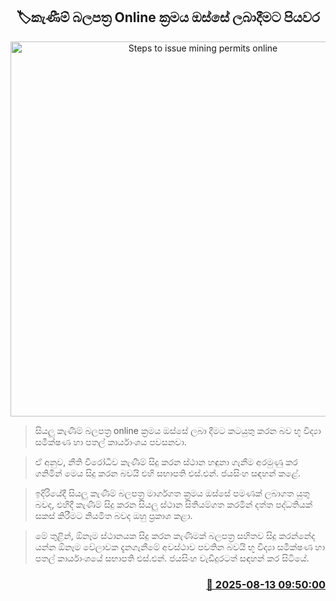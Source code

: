 <p align='center'><b><h2 align='center' title='Steps to issue mining permits online'>🏷කැණීම් බලපත්‍ර Online ක්‍රමය ඔස්සේ ලබාදීමට පියවර</h2></b></p>
<p align='center'><img src='https://helakuru.sgp1.cdn.digitaloceanspaces.com/esana/images/lib/geological-survey-and-mines-bureau.jpg' width='600' alt='Steps to issue mining permits online'></p>

> සියලු කැණීම් බලපත්‍ර online ක්‍රමය ඔස්සේ ලබා දීමට කටයුතු කරන බව භූ විද්‍යා සමීක්ෂණ හා පතල් කාර්යාංශය පවසනවා.

> ඒ අනුව, නීති විරෝධීව කැණීම් සිදු කරන ස්ථාන හඳුනා ගැනීම අරමුණු කර ගනිමින් මෙය සිදු කරන බවයි එහි සභාපති එස්.එන්. ජයසිංහ සඳහන් කළේ.

> ඉදිරියේදී සියලු කැණීම් බලපත්‍ර මාර්ගගත ක්‍රමය ඔස්සේ පමණක් ලබාගත යුතු බවද, එහිදී කැණීම් සිදු කරන සියලු ස්ථාන සිතියම්ගත කරමින් දත්ත පද්ධතියක් සකස් කිරීමට නියමිත බවද ඔහු ප්‍රකාශ කළා.

> මේ තුළින්, ඕනෑම ස්ථානයක සිදු කරන කැණීමක් බලපත්‍ර සහිතව සිදු කරන්නේද යන්න ඕනෑම වේලාවක දැනගැනීමේ අවස්ථාව පවතින බවයි භූ විද්‍යා සමීක්ෂණ හා පතල් කාර්යාංශයේ සභාපති එස්.එන්. ජයසිංහ වැඩිදුරටත් සඳහන් කර සිටියේ‍.



<h3 align='right'><a href='https://www.helakuru.lk/esana/p/112655/'>📅 2025-08-13 09:50:00</a></h3>
